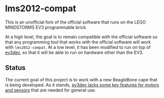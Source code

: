 lms2012-compat
==============

This is an unofficial fork of the official software that runs on the LEGO
MINDSTORMS EV3 programmable brick.

At a high level, the goal is to remain compatible with the official software
so that any programming tool that works with the official software will work
with `lms2012-compat`. At a low level, it has been modified to run on top of
[ev3dev], so that it will be able to run on hardware other than the EV3.

[ev3dev]: http://www.ev3dev.org

Status
------

The current goal of this project is to work with a new BeagleBone cape that
is being developed. As it stands, [ev3dev lacks some key features for motors
and sensors][issue28] that are needed for general use.

[issue28]: https://github.com/ev3dev/lms2012-compat/issues/28
